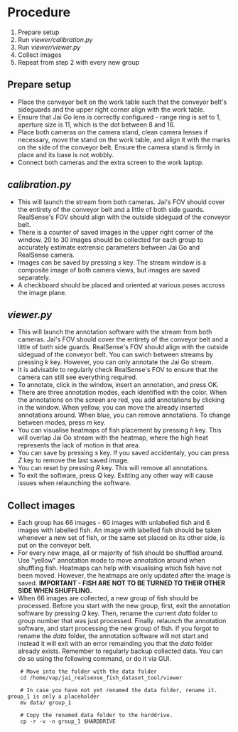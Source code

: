 # Procedure 
1. Prepare setup
2. Run *viewer/calibration.py*
3. Run *viewer/viewer.py*
4. Collect images 
5. Repeat from step 2 with every new group

## Prepare setup
* Place the conveyor belt on the work table such that the conveyor belt's sideguards and the upper right corner align with the work table. 
* Ensure that Jai Go lens is correctly configured - range ring is set to 1, aperture size is 11, which is the dot between 8 and 16.
* Place both cameras on the camera stand, clean camera lenses if necessary, move the stand on the work table, and align it with the marks on the side of the conveyor belt. Ensure the camera stand is firmly in place and its base is not wobbly. 
* Connect both cameras and the extra screen to the work laptop. 

## *calibration.py*
* This will launch the stream from both cameras. Jai's FOV should cover the entirety of the conveyor belt and a little of both side guards. RealSense's FOV should align with the outside sideguad of the conveyor belt.
* There is a counter of saved images in the upper right corner of the window. 20 to 30 images should be collected for each group to accurately estimate extrensic parameters between Jai Go and RealSense camera. 
* Images can be saved by pressing *s* key. The stream window is a composite image of both camera views, but images are saved separately. 
* A checkboard should be placed and oriented at various poses accross the image plane. 

## *viewer.py*
* This will launch the annotation software with the stream from both cameras. Jai's FOV should cover the entirety of the conveyor belt and a little of both side guards. RealSense's FOV should align with the outside sideguad of the conveyor belt. You can swich between streams by pressing *k* key. However, you can only annotate the Jai Go stream. 
* It is advisable to regularly check RealSense's FOV to ensure that the camera can still see everything required. 
* To annotate, click in the window, insert an annotation, and press OK. 
* There are three annotation modes, each identified with the color. When the annotations on the screen are red, you add annotations by clicking in the window. When yellow, you can move the already inserted annotations around. When blue, you can remove annotations. To change between modes, press *m* key. 
* You can visualise heatmaps of fish placement by pressing *h* key. This will overlap Jai Go stream with the heatmap, where the high heat represents the lack of motion in that area.  
* You can save by pressing *s* key. If you saved accidentaly, you can press *Z* key to remove the last saved image. 
* You can reset by pressing *R* key. This will remove all annotations. 
* To exit the software, press *Q* key. Exitting any other way will cause issues when relaunching the software.

## Collect images
* Each group has 66 images - 60 images with unlabelled fish and 6 images with labelled fish. An image with labelled fish should be taken whenever a new set of fish, or the same set placed on its other side, is put on the conveyor belt. 
* For every new image, all or majority of fish should be shuffled around. Use "yellow" annotation mode to move annotation around when shuffling fish. Heatmaps can help with visualising which fish have not been moved. However, the heatmaps are only updated after the image is saved. **IMPORTANT - FISH ARE NOT TO BE TURNED TO THEIR OTHER SIDE WHEN SHUFFLING.**
* When 66 images are collected, a new group of fish should be processed. Before you start with the new group, first, exit the annotation software by pressing *Q* key. Then, rename the current *data* folder to group number that was just processed. Finally. relaunch the annotation software, and start processing the new group of fish. If you forgot to rename the *data* folder, the annotation software will not start and instead it will exit with an error remainding you that the *data* folder already exists. Remember to regularly backup collected data. You can do so using the following command, or do it via GUI.

```
    # Move into the folder with the data folder
    cd /home/vap/jai_realsense_fish_dataset_tool/viewer

    # In case you have not yet renamed the data folder, rename it. group_1 is only a placeholder 
    mv data/ group_1

    # Copy the renamed data folder to the harddrive. 
    cp -r -v -n group_1 $HARDDRIVE
```
